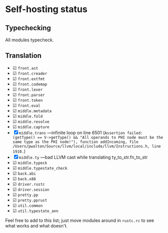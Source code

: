 # Self-hosting status

## Typechecking

All modules typecheck.

## Translation

* ☑ `front.ast`
* ☑ `front.creader`
* ☑ `front.extfmt`
* ☑ `front.codemap`
* ☑ `front.lexer`
* ☑ `front.parser`
* ☑ `front.token`
* ☑ `front.eval`
* ☑ `middle.metadata`
* ☑ `middle.fold`
* ☑ `middle.resolve`
* ☑ `middle.capture`
* ☒ `middle.trans` &mdash;infinite loop on line 6501 (`Assertion failed: (getType() == V->getType() && "All operands to PHI node must be the same type as the PHI node!"), function addIncoming, file /Users/pwalton/Source/llvm/local/include/llvm/Instructions.h, line 1910.`)
* ☒ `middle.ty` &mdash;bad LLVM cast while translating ty_to_str.fn_to_str
* ☑ `middle.typeck`
* ☑ `middle.typestate_check`
* ☑ `back.abi`
* ☑ `back.x86`
* ☑ `driver.rustc`
* ☑ `driver.session`
* ☑ `pretty.pp`
* ☑ `pretty.pprust`
* ☑ `util.common`
* ☑ `util.typestate_ann`

Feel free to add to this list; just move modules around in `rustc.rc` to see what works and what doesn't.
